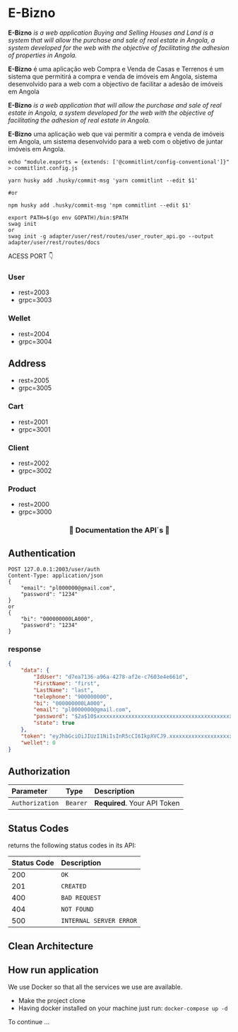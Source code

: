 # E-Bizno

**E-Bizno** _is a web application Buying and Selling Houses and Land is a system that
will allow the purchase and sale of real estate in Angola, a system developed for the web with the
objective of facilitating the adhesion of properties in Angola._

**E-Bizno** é uma aplicação web Compra e Venda de Casas e Terrenos é um sistema que
permitirá a compra e venda de imóveis em Angola, sistema desenvolvido para a web com a
objectivo de facilitar a adesão de imóveis em Angola

**E-Bizno** _is a web application that will allow the purchase and sale of real estate in Angola,
a system developed for the web with the objective of facilitating the adhesion of real estate in Angola._

**E-Bizno** uma aplicação web que vai permitir a compra e venda de imóveis em Angola,
um sistema desenvolvido para a web com o objetivo de juntar imóveis em Angola.


```shell
echo "module.exports = {extends: ['@commitlint/config-conventional']}" > commitlint.config.js

yarn husky add .husky/commit-msg 'yarn commitlint --edit $1'

#or

npm husky add .husky/commit-msg 'npm commitlint --edit $1'
```

```shell
export PATH=$(go env GOPATH)/bin:$PATH
swag init 
or
swag init -g adapter/user/rest/routes/user_router_api.go --output adapter/user/rest/routes/docs
```

ACESS PORT 👇
### User
- rest=2003
- grpc=3003

### Wellet
- rest=2004
- grpc=3004

## Address
- rest=2005
- grpc=3005

### Cart
- rest=2001
- grpc=3001

### Client
- rest=2002
- grpc=3002

### Product
- rest=2000
- grpc=3000


<h3 align="center"> 
    🚀 Documentation the API´s 🚀
</h3>

## Authentication

```http request
POST 127.0.0.1:2003/user/auth
Content-Type: application/json
{
    "email": "pl000000@gmail.com",
    "password": "1234"
}
or
{
    "bi": "000000000LA000",
    "password": "1234"
}
```
### response
```json
{
    "data": {
        "IdUser": "d7ea7136-a96a-4278-af2e-c7603e4e661d",
        "FirstName": "first",
        "LastName": "last",
        "telephone": "900000000",
        "bi": "000000000LA000",
        "email": "pl0000000@gmail.com",
        "password": "$2a$10$xxxxxxxxxxxxxxxxxxxxxxxxxxxxxxxxxxxxxxxxxxxxxxx",
        "state": true
    },
    "token": "eyJhbGciOiJIUzI1NiIsInR5cCI6IkpXVCJ9.xxxxxxxxxxxxxxxxxxxxxxxxxxxxxxxxxxxxxxx",
    "wellet": 0
}
```

## Authorization

| Parameter | Type | Description                  |
| :--- | :--- |:-----------------------------|
| `Authorization` | `Bearer` | **Required**. Your API Token |

## Status Codes

returns the following status codes in its API:

| Status Code | Description |
| :--- | :--- |
| 200 | `OK` |
| 201 | `CREATED` |
| 400 | `BAD REQUEST` |
| 404 | `NOT FOUND` |
| 500 | `INTERNAL SERVER ERROR` |


## Clean Architecture

## How run application
We use Docker so that all the services we use are available.

- Make the project clone
- Having docker installed on your machine just run:
`docker-compose up -d`


To continue ...